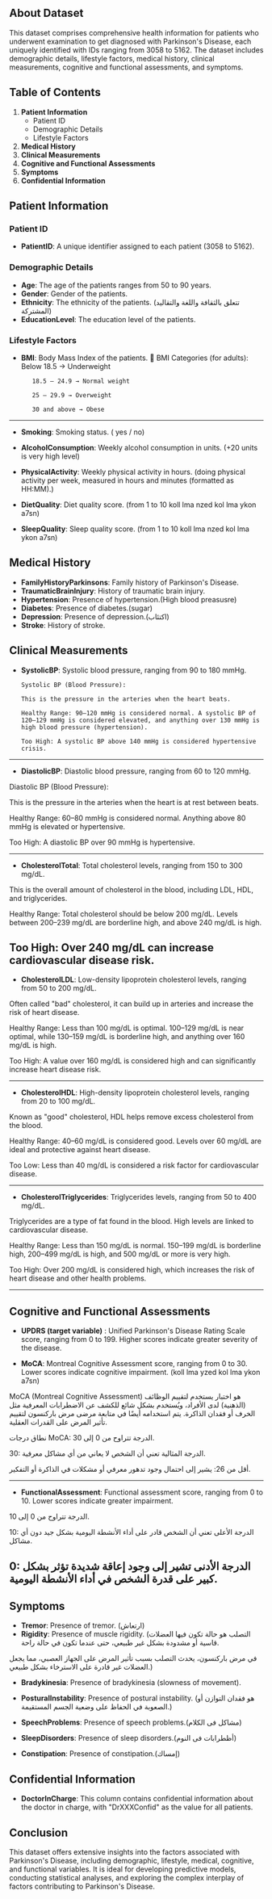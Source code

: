 ## About Dataset

This dataset comprises comprehensive health information for patients who underwent examination to get diagnosed with Parkinson's Disease, each uniquely identified with IDs ranging from 3058 to 5162. The dataset includes demographic details, lifestyle factors, medical history, clinical measurements, cognitive and functional assessments, and symptoms.

## Table of Contents

1. **Patient Information**
   - Patient ID
   - Demographic Details
   - Lifestyle Factors
2. **Medical History**
3. **Clinical Measurements**
4. **Cognitive and Functional Assessments**
5. **Symptoms**
6. **Confidential Information**

## Patient Information

### Patient ID

- **PatientID**: A unique identifier assigned to each patient (3058 to 5162).

### Demographic Details

- **Age**: The age of the patients ranges from 50 to 90 years.
- **Gender**: Gender of the patients.
- **Ethnicity**: The ethnicity of the patients.  (تتعلق بالثقافة واللغة والتقاليد المشتركة)
- **EducationLevel**: The education level of the patients.

### Lifestyle Factors

- **BMI**: Body Mass Index of the patients. 
         🧭 BMI Categories (for adults):
         Below 18.5 → Underweight

         18.5 – 24.9 → Normal weight

         25 – 29.9 → Overweight

         30 and above → Obese
-----------------------------------------------------------------
- **Smoking**: Smoking status. ( yes / no)
- **AlcoholConsumption**: Weekly alcohol consumption in units. (+20 units is very high level)

- **PhysicalActivity**: Weekly physical activity in hours. 
(doing physical activity per week, measured in hours and minutes (formatted as HH:MM).)

- **DietQuality**: Diet quality score. (from 1 to 10 koll lma nzed kol lma ykon a7sn)
- **SleepQuality**: Sleep quality score. (from 1 to 10 koll lma nzed kol lma ykon a7sn)

## Medical History

- **FamilyHistoryParkinsons**: Family history of Parkinson's Disease.
- **TraumaticBrainInjury**: History of traumatic brain injury.
- **Hypertension**: Presence of hypertension.(High  blood preasusre)
- **Diabetes**: Presence of diabetes.(sugar)
- **Depression**: Presence of depression.(اكتئاب)
- **Stroke**: History of stroke.

## Clinical Measurements

- **SystolicBP**: Systolic blood pressure, ranging from 90 to 180 mmHg.

      Systolic BP (Blood Pressure):

      This is the pressure in the arteries when the heart beats.

      Healthy Range: 90–120 mmHg is considered normal. A systolic BP of 120–129 mmHg is considered elevated, and anything over 130 mmHg is high blood pressure (hypertension).

      Too High: A systolic BP above 140 mmHg is considered hypertensive crisis.
------------------------------------------------------------------------------------


- **DiastolicBP**: Diastolic blood pressure, ranging from 60 to 120 mmHg.

Diastolic BP (Blood Pressure):

This is the pressure in the arteries when the heart is at rest between beats.

Healthy Range: 60–80 mmHg is considered normal. Anything above 80 mmHg is elevated or hypertensive.

Too High: A diastolic BP over 90 mmHg is hypertensive.

------------------------------------------------------------------------------------------------
- **CholesterolTotal**: Total cholesterol levels, ranging from 150 to 300 mg/dL.

This is the overall amount of cholesterol in the blood, including LDL, HDL, and triglycerides.

Healthy Range: Total cholesterol should be below 200 mg/dL. Levels between 200–239 mg/dL are borderline high, and above 240 mg/dL is high.

Too High: Over 240 mg/dL can increase cardiovascular disease risk.
--------------------------------------------------------------------------------------------------

- **CholesterolLDL**: Low-density lipoprotein cholesterol levels, ranging from 50 to 200 mg/dL.

Often called "bad" cholesterol, it can build up in arteries and increase the risk of heart disease.

Healthy Range: Less than 100 mg/dL is optimal. 100–129 mg/dL is near optimal, while 130–159 mg/dL is borderline high, and anything over 160 mg/dL is high.

Too High: A value over 160 mg/dL is considered high and can significantly increase heart disease risk.

-----------------------------------------------------------------------------------------------------------

- **CholesterolHDL**: High-density lipoprotein cholesterol levels, ranging from 20 to 100 mg/dL.

Known as "good" cholesterol, HDL helps remove excess cholesterol from the blood.

Healthy Range: 40–60 mg/dL is considered good. Levels over 60 mg/dL are ideal and protective against heart disease.

Too Low: Less than 40 mg/dL is considered a risk factor for cardiovascular disease.

---------------------------------------------------------------------------------------------

- **CholesterolTriglycerides**: Triglycerides levels, ranging from 50 to 400 mg/dL.

Triglycerides are a type of fat found in the blood. High levels are linked to cardiovascular disease.

Healthy Range: Less than 150 mg/dL is normal. 150–199 mg/dL is borderline high, 200–499 mg/dL is high, and 500 mg/dL or more is very high.

Too High: Over 200 mg/dL is considered high, which increases the risk of heart disease and other health problems.

------------------------------------------------------------------------------------------------

## Cognitive and Functional Assessments

- **UPDRS (target variable)** : Unified Parkinson's Disease Rating Scale score, ranging from 0 to 199. Higher scores indicate greater severity of the disease.


- **MoCA**: Montreal Cognitive Assessment score, ranging from 0 to 30. Lower scores indicate cognitive impairment. (koll lma yzed kol lma ykon a7sn)

MoCA (Montreal Cognitive Assessment) هو اختبار يستخدم لتقييم الوظائف  (الذهنية) لدى الأفراد، ويُستخدم بشكل شائع للكشف عن الاضطرابات المعرفية مثل الخرف أو فقدان الذاكرة. يتم استخدامه أيضًا في متابعة مرضى مرض باركنسون لتقييم تأثير المرض على القدرات العقلية.

نطاق درجات MoCA:
الدرجة تتراوح من 0 إلى 30.

30: الدرجة المثالية تعني أن الشخص لا يعاني من أي مشاكل معرفية.

أقل من 26: يشير إلى احتمال وجود تدهور معرفي أو مشكلات في الذاكرة أو التفكير.

---------------------------------------------------------------------------------------------------

- **FunctionalAssessment**: Functional assessment score, ranging from 0 to 10. Lower scores indicate greater impairment.

الدرجة تتراوح من 0 إلى 10.

10: الدرجة الأعلى تعني أن الشخص قادر على أداء الأنشطة اليومية بشكل جيد دون أي مشاكل.

0: الدرجة الأدنى تشير إلى وجود إعاقة شديدة تؤثر بشكل كبير على قدرة الشخص في أداء الأنشطة اليومية.
------------------------------------------------------------------------------------------------------

## Symptoms

- **Tremor**: Presence of tremor. (ارتعاش)
- **Rigidity**: Presence of muscle rigidity.
(التصلب هو حالة تكون فيها العضلات قاسية أو مشدودة بشكل غير طبيعي، حتى عندما تكون في حالة راحة.

في مرض باركنسون، يحدث التصلب بسبب تأثير المرض على الجهاز العصبي، مما يجعل العضلات غير قادرة على الاسترخاء بشكل طبيعي.)

- **Bradykinesia**: Presence of bradykinesia (slowness of movement).
- **PosturalInstability**: Presence of postural instability.
(هو فقدان التوازن أو الصعوبة في الحفاظ على وضعية الجسم المستقيمة.)

- **SpeechProblems**: Presence of speech problems.(مشاكل فى الكلام)

- **SleepDisorders**: Presence of sleep disorders.(أظطرابات فى النوم)

- **Constipation**: Presence of constipation.(إمساك)

## Confidential Information

- **DoctorInCharge**: This column contains confidential information about the doctor in charge, with "DrXXXConfid" as the value for all patients.

## Conclusion

This dataset offers extensive insights into the factors associated with Parkinson's Disease, including demographic, lifestyle, medical, cognitive, and functional variables. It is ideal for developing predictive models, conducting statistical analyses, and exploring the complex interplay of factors contributing to Parkinson's Disease.
